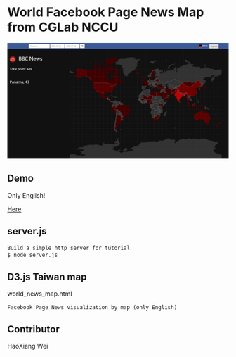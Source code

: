 # World Facebook Page News Map from CGLab NCCU

![Alt Text](html/img/cover.png)

## Demo
Only English!

<a href="http://140.119.164.168:3002/world_news_map.html">Here</a>

## server.js
	Build a simple http server for tutorial
    $ node server.js

## D3.js Taiwan map
world_news_map.html

	Facebook Page News visualization by map (only English)

## Contributor
HaoXiang Wei
